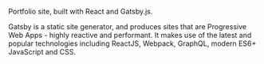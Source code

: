 Portfolio site, built with React and Gatsby.js. 

Gatsby is a static site generator, and produces sites that are Progressive Web Apps - highly reactive and performant. 
It makes use of the latest and popular technologies including ReactJS, Webpack, GraphQL, modern ES6+ JavaScript and CSS.
